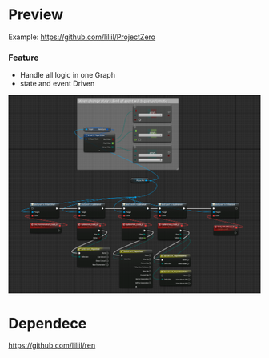 # Preview

Example: https://github.com/liliil/ProjectZero

### Feature
- Handle all logic in one Graph
- state and event Driven

![preview](Resources/Preview.png)





# Dependece
https://github.com/liliil/ren